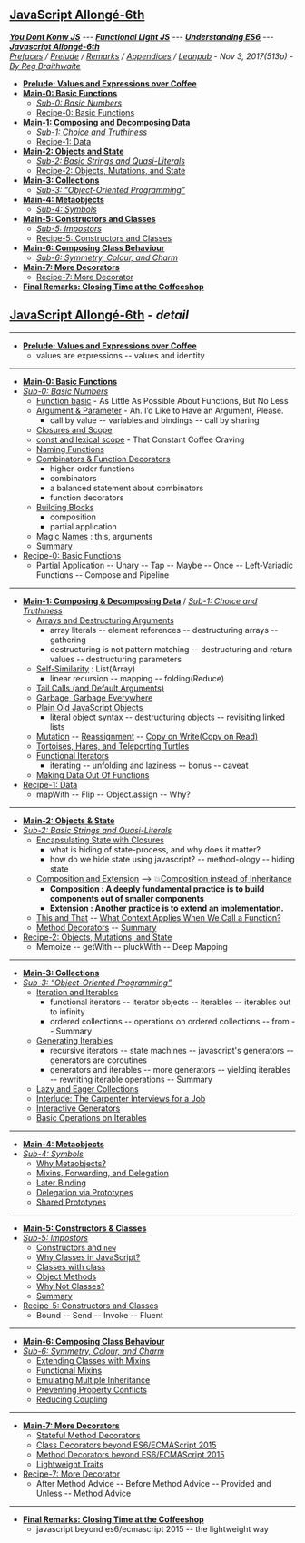 <a name="top"></a>
## [JavaScript Allongé-6th](#middle)
***[You Dont Konw JS]** --- **[Functional Light JS]** --- **[Understanding ES6]** --- **[Javascript Allongé-6th]***      
*[Prefaces](book_1_preface.md) / [Prelude](book_2_prelude.md) / [Remarks](book_3_closing-time.md) / [Appendices](book_4_appendices.md) / [Leanpub](https://leanpub.com/javascriptallongesix/read#leanpub-auto-about-javascript-allong) - Nov 3, 2017(513p) - [By Reg Braithwaite](https://github.com/raganwald)* 

* [**Prelude: Values and Expressions over Coffee**](book_2_prelude.md#prelude-values-and-expressions-over-coffee)
* [**Main-0: Basic Functions**](main_0_functions.md)
	* [*Sub-0: Basic Numbers*](sub_0_numbers.md) 
	* [Recipe-0: Basic Functions](main_0r_functions.md)  
* [**Main-1: Composing and Decomposing Data**](main_1_Composing.md)
	* [*Sub-1: Choice and Truthiness*](sub_1_choice.md) 	
	* [Recipe-1: Data](main_1r_Composing.md) 
* [**Main-2: Objects and State**](main_2_objects.md)
	* [*Sub-2: Basic Strings and Quasi-Literals*](sub_2_strings.md)	
	* [Recipe-2: Objects, Mutations, and State](main_2r_objects.md)   
* [**Main-3: Collections**](main_3_collections.md)
	* [*Sub-3: “Object-Oriented Programming”*](sub_3_oop.md)  
* [**Main-4: Metaobjects**](main_4_metaobjects.md)
	* [*Sub-4: Symbols*](sub_4_symbols.md) 
* [**Main-5: Constructors and Classes**](main_5_constructors.md)
	* [*Sub-5: Impostors*](sub_5_impostors.md) 
	* [Recipe-5: Constructors and Classes](main_5r_constructors.md)   
* [**Main-6: Composing Class Behaviour**](main_6_classes.md)
	* [*Sub-6: Symmetry, Colour, and Charm*](sub_6_colours.md)
* [**Main-7: More Decorators**](main_7_dedorators.md)   
	* [Recipe-7: More Decorator](main_7r_dedorators.md)   
* [**Final Remarks: Closing Time at the Coffeeshop**](book_3_closing-time.md#closing-time-at-the-coffeeshop-final-remarks)


<a name="middle"></a>
## [JavaScript Allongé-6th](#top) *- detail*
--- 
* [**Prelude: Values and Expressions over Coffee**](book_2_prelude.md#prelude-values-and-expressions-over-coffee)        
	* values are expressions -- values and identity  
---
* [**Main-0: Basic Functions**](main_0_functions.md) 
* [*Sub-0: Basic Numbers*](sub_0_numbers.md) 
	* [Function basic](main_0_functions.md#as-little-as-possible-about-functions-but-no-less) - As Little As Possible About Functions, But No Less
	* [Argument & Parameter](main_0_functions.md#ah-id-like-to-have-an-argument-pleasezzz-fargs) - Ah. I’d Like to Have an Argument, Please.   
		* call by value -- variables and bindings -- call by sharing
	* [Closures and Scope](main_0_functions.md#closures-and-scope)   
	* [const and lexical scope](main_0_functions.md#that-constant-coffee-craving) - That Constant Coffee Craving   
	* [Naming Functions](main_0_functions.md#naming-functions)     
	* [Combinators & Function Decorators](main_0_functions.md#combinators-and-function-decorators)  
		* higher-order functions    
		* combinators 
		* a balanced statement about combinators
		* function decorators
	* [Building Blocks](main_0_functions.md#building-blocks)   
		* composition
		* partial application
	* [Magic Names](main_0_functions.md#magic-names) : this, arguments     
	* [Summary](main_0_functions.md#summary)     
* [Recipe-0: Basic Functions](main_0r_functions.md)   
	* Partial Application -- Unary -- Tap -- Maybe -- Once -- Left-Variadic Functions -- Compose and Pipeline   
---
* [**Main-1: Composing & Decomposing Data**](main_1_Composing.md) / [*Sub-1: Choice and Truthiness*](sub_1_choice.md)  
	* [Arrays and Destructuring Arguments](main_1_Composing.md#arrays-and-destructuring-arguments)
		* array literals -- element references -- destructuring arrays -- gathering
		* destructuring is not pattern matching -- destructuring and return values -- destructuring parameters
	* [Self-Similarity](main_1_Composing.md#self-similarity) : List(Array)
		* linear recursion -- mapping -- folding(Reduce)
	* [Tail Calls (and Default Arguments)](main_1_Composing.md#tail-calls-and-default-arguments)   
	* [Garbage, Garbage Everywhere](main_1_Composing.md#garbage-garbage-everywhere)   
	* [Plain Old JavaScript Objects](main_1_Composing.md#plain-old-javascript-objects) 
		* literal object syntax -- destructuring objects -- revisiting linked lists
	* [Mutation](main_1_Composing.md#mutation) -- [Reassignment](main_1_Composing.md#reassignment) -- [Copy on Write(Copy on Read)](main_1_Composing.md#copy-on-write)   
	* [Tortoises, Hares, and Teleporting Turtles](main_1_Composing.md#tortoises-hares-and-teleporting-turtles)   
	* [Functional Iterators](main_1_Composing.md#functional-iterators)
		* iterating -- unfolding and laziness -- bonus -- caveat
	* [Making Data Out Of Functions](main_1_Composing.md#making-data-out-of-functions)   
* [Recipe-1: Data](main_1r_Composing.md)   
	* mapWith -- Flip -- Object.assign -- Why?   
---   
* [**Main-2: Objects & State**](main_2_objects.md)
* [*Sub-2: Basic Strings and Quasi-Literals*](sub_2_strings.md)   
	* [Encapsulating State with Closures](main_2_objects.md#encapsulating-state-with-closures)
		* what is hiding of state-process, and why does it matter?
		* how do we hide state using javascript? -- method-ology -- hiding state
	* [Composition and Extension](main_2_objects.md#composition-and-extension) --> :boom:[Composition instead of Inheritance](http://wiki.c2.com/?CompositionInsteadOfInheritance)
		* **Composition : A deeply fundamental practice is to build components out of smaller components**
		* **Extension : Another practice is to extend an implementation.**
	* [This and That](main_2_objects.md#this-and-that) -- [What Context Applies When We Call a Function?](main_2_objects.md#what-context-applies-when-we-call-a-function)
	* [Method Decorators](main_2_objects.md#method-decorators) -- [Summary](main_2_objects.md#summary)
* [Recipe-2: Objects, Mutations, and State](main_2r_objects.md)   
   * Memoize -- getWith -- pluckWith -- Deep Mapping   
---
* [**Main-3: Collections**](main_3_collections.md)
* [*Sub-3: “Object-Oriented Programming”*](sub_3_oop.md)  
	* [Iteration and Iterables](main_3_collections.md#iteration-and-iterables)   
		* functional iterators -- iterator objects -- iterables -- iterables out to infinity
		* ordered collections -- operations on ordered collections -- from -- Summary
	* [Generating Iterables](main_3_collections.md#generating-iterables)   
		* recursive iterators -- state machines -- javascript's generators -- generators are coroutines
		* generators and iterables -- more generators -- yielding iterables -- rewriting iterable operations -- Summary
	* [Lazy and Eager Collections](main_3_collections.md#lazy-and-eager-collections)   
	* [Interlude: The Carpenter Interviews for a Job](main_3_collections.md#interlude-the-carpenter-interviews-for-a-job)   
	* [Interactive Generators](main_3_collections.md#interactive-generators)   
	* [Basic Operations on Iterables](main_3_collections.md#basic-operations-on-iterables)   
---
* [**Main-4: Metaobjects**](main_4_metaobjects.md#life-on-the-plantation-metaobjects)
* [*Sub-4: Symbols*](sub_4_symbols.md)   
	* [Why Metaobjects?](main_4_metaobjects.md#why-metaobjects) 
	* [Mixins, Forwarding, and Delegation](main_4_metaobjects.md#mixins-forwarding-and-delegation)       
	* [Later Binding](main_4_metaobjects.md#later-binding)     
	* [Delegation via Prototypes](main_4_metaobjects.md#delegation-via-prototypes)    
	* [Shared Prototypes](main_4_metaobjects.md#shared-prototypes)    
---
* [**Main-5: Constructors & Classes**](main_5_constructors.md#finish-the-cup-constructors-and-classes)
* [*Sub-5: Impostors*](sub_5_impostors.md)   
	* [Constructors and `new`](main_5_constructors.md#constructors-and-new)    
	* [Why Classes in JavaScript?](main_5_constructors.md#why-classes-in-javascript)    
	* [Classes with class](main_5_constructors.md#classes-with-class)    
	* [Object Methods](main_5_constructors.md#object-methods)    
	* [Why Not Classes?](main_5_constructors.md#why-not-classes)    
	* [Summary](main_5_constructors.md#summary) 
* [Recipe-5: Constructors and Classes](main_5r_constructors.md)   
	* Bound -- Send -- Invoke -- Fluent   
---
* [**Main-6: Composing Class Behaviour**](main_6_classes.md#con-panna-composing-class-behaviour)
* [*Sub-6: Symmetry, Colour, and Charm*](sub_6_colours.md#colourful-mugs-symmetry-colour-and-charm)   
	* [Extending Classes with Mixins](main_6_classes.md#extending-classes-with-mixins)    
	* [Functional Mixins](main_6_classes.md#functional-mixins)    
	* [Emulating Multiple Inheritance](main_6_classes.md#emulating-multiple-inheritance)    
	* [Preventing Property Conflicts](main_6_classes.md#preventing-property-conflicts)    
	* [Reducing Coupling](main_6_classes.md#reducing-coupling)    
---
* [**Main-7: More Decorators**](main_7_dedorators.md#more-decorators)   
	* [Stateful Method Decorators](main_7_dedorators.md#stateful-method-decorators)    
	* [Class Decorators beyond ES6/ECMAScript 2015](main_7_dedorators.md#class-decorators-beyond-es6ecmascript-2015)    
	* [Method Decorators beyond ES6/ECMAScript 2015](main_7_dedorators.md#method-decorators-beyond-es6ecmascript-2015)    
	* [Lightweight Traits](main_7_dedorators.md#lightweight-traits)    
* [Recipe-7: More Decorator](main_7r_dedorators.md)   
	* After Method Advice -- Before Method Advice -- Provided and Unless -- Method Advice      
---
* [**Final Remarks: Closing Time at the Coffeeshop**](book_3_closing-time.md#closing-time-at-the-coffeeshop-final-remarks)   
	* javascript beyond es6/ecmascript 2015 -- the lightweight way    
	
[You Dont Konw JS]: https://github.com/kiyounglee/You-Dont-Know-JS/blob/master/toc.md#top
[Functional Light JS]: https://github.com/kiyounglee/Functional-Light-JS/blob/master/manuscript/toc.md#top
[Understanding ES6]: https://github.com/kiyounglee/understandinges6/blob/master/manuscript/toc.md#top
[Javascript Allongé-6th]: https://github.com/kiyounglee/javascript-allonge-six/blob/master/myAllonge/markdown/toc.md#top

[det_1]: https://github.com/kiyounglee/You-Dont-Know-JS/blob/master/toc.md#middle
[det_2]: https://github.com/kiyounglee/Functional-Light-JS/blob/master/manuscript/toc.md#middle
[det_3]: https://github.com/kiyounglee/understandinges6/blob/master/manuscript/toc.md#middle
[det_4]: https://github.com/kiyounglee/javascript-allonge-six/blob/master/myAllonge/markdown/toc.md#middle
